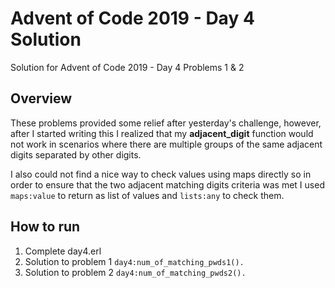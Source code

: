# Advent of Code 2019 - Day 4 Solution

Solution for Advent of Code 2019 - Day 4 Problems 1 & 2

## Overview

These problems provided some relief after yesterday's challenge, however, after I started writing this I realized that my **adjacent_digit** function would not work in scenarios where there are multiple groups of the same adjacent digits separated by other digits.

I also could not find a nice way to check values using maps directly so in order to ensure that the two adjacent matching digits criteria was met I used `maps:value` to return as list of values and `lists:any` to check them.

## How to run

1. Complete day4.erl
2. Solution to problem 1 `day4:num_of_matching_pwds1().`
3. Solution to problem 2 `day4:num_of_matching_pwds2().`

